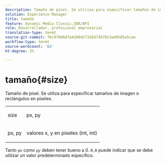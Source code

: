 ```yaml
---
description: Tamaño de píxel. Se utiliza para especificar tamaños de imagen o rectángulos en píxeles.
solution: Experience Manager
title: tamaño
feature: Dynamic Media Classic,SDK/API
role: Desarrollador, profesional empresarial
translation-type: tm+mt
source-git-commit: f6c97606d7a4209427316d7367013ad9585a5cae
workflow-type: tm+mt
source-wordcount: '62'
ht-degree: 3%

---
```



# tamaño{#size}

Tamaño de píxel. Se utiliza para especificar tamaños de imagen o rectángulos en píxeles.

<table id="simpletable_06761BED6FF14C2A83745A78B10D3419"> 
 <tr class="strow"> 
  <td class="stentry"> <p><span class="codeph"> <span class="varname"> size</span> </span> </p> </td> 
  <td class="stentry"> <p><span class="codeph"> <span class="varname"> px, py</span> </span> </p></td> 
 </tr> 
 <tr class="strow"> 
  <td class="stentry"> <p><span class="codeph"> <span class="varname"> px, py</span> </span> </p></td> 
  <td class="stentry"> <p>valores x, y en píxeles (int, int) </p></td> 
 </tr> 
</table>

Tanto *`px`* como *`py`* deben tener bueno a 0. `0,0` puede indicar que se debe utilizar un valor predeterminado específico.
